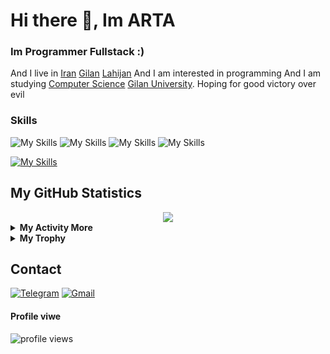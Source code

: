 
# Hi there 👋, Im ARTA 
### Im Programmer Fullstack :) 

 And I live in  [Iran](https://en.wikipedia.org/wiki/Iran) [Gilan](https://en.wikipedia.org/wiki/Gilan_province) [Lahijan](https://en.wikipedia.org/wiki/Lahijan)
 And I am interested in programming 
 And I am studying [Computer Science](https://en.wikipedia.org/wiki/Computer_science) [Gilan University](https://en.wikipedia.org/wiki/University_of_Guilan).
 Hoping for good victory over evil

### Skills
![My Skills](https://img.shields.io/badge/JavaScript-F7DF1E.svg?style=for-the-badge&logo=JavaScript&logoColor=black)
![My Skills](https://img.shields.io/badge/Node.js-339933.svg?style=for-the-badge&logo=nodedotjs&logoColor=white)
![My Skills](https://img.shields.io/badge/Nodemon-76D04B.svg?style=for-the-badge&logo=Nodemon&logoColor=white)
![My Skills](https://img.shields.io/badge/.ENV-ECD53F.svg?style=for-the-badge&logo=dotenv&logoColor=black)


[![My Skills](https://skillicons.dev/icons?i=html,css,js,jquery,ts,react,redux,webpack,next,qt,git,github,vscode,atom,netlify,wordpress,mongodb,figma,vercel,redis,tailwind,bootstrap,materialui,nodejs,express,nest,go,py,electron,markdown&perline=10&theme=light)](https://github.com/artafp)


## My GitHub Statistics
<div align="center">
  <img src="https://github-readme-streak-stats.herokuapp.com?user=artafp"/>
</div>
<details>
  <summary><b> My Activity More </b></summary>
  <div align="center">
    <br/>
    <a href="https://github.com/anuraghazra/github-readme-stats"><img alt="erfanansari's Github Stats" src="https://github-readme-stats.vercel.app/api?username=artafp&show_icons=true&" height="162px"/></a>
    <a href="https://github.com/anuraghazra/github-readme-stats"><img alt="erfanansari's Top Languages" src="https://github-readme-stats.vercel.app/api/top-langs/?username=artafp&langs_count=8&layout=compact&hide_border=false&" height="162px"/></a>
    <br/>
  </div>
  <b>Note:</b> <em>Top languages is only a metric of the languages my public code consists of and doesn't reflect experience or skill level.</em>
</details>
<details>
  <summary><b>My Trophy</b></summary>
  <div align="center">
    <br/>
      <img alt="artafp's Top Languages" src="https://github-profile-trophy.vercel.app/?username=artafp&langs_count=8&layout=compact&hide_border=false&" height="192px"/>
    <br/>
  </div>
  <b>Note:</b> <em>Top languages is only a metric of the languages my public code consists of and doesn't reflect experience or skill level.</em>
</details>



## ️Contact
<a href="https://t.me/hallo_apta"><img alt="Telegram" title="t.me/hallo_apta" src="https://img.shields.io/badge/Telegram-1C8CC5?logo=telegram&logoColor=white"/></a>
<a href="mailto:artafallahpoor@gmail.com"><img alt="Gmail" title="artafallahpoor@gmail.com" src="https://img.shields.io/badge/Gmail-DE4032?logo=gmail&logoColor=white"/></a>

#### Profile viwe 
<p align="left"> <img src="https://komarev.com/ghpvc/?username=artafallahpoor&label=Profile%20views&color=0e75b6&style=flat" alt="profile views" /> </p>

